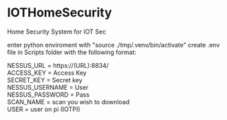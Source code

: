 # IOTHomeSecurity
Home Security System for IOT Sec

enter python enviroment with "source ./tmp/.venv/bin/activate"
create .env file in Scripts folder with the following format:

NESSUS_URL = https://(URL):8834/                                                                                                                                                                                                                              
ACCESS_KEY = Access Key                                                                                                                                                                                                                              
SECRET_KEY = Secret key                                                                                                                                                                                                                               
NESSUS_USERNAME = User                                                                                                                                                                                                                               
NESSUS_PASSWORD = Pass                                                                                                                                                                                                                               
SCAN_NAME = scan you wish to download                                                                                                                                                                                                                               
USER = user on pi (IOTPI)                                                                                                                                                                                                                               
